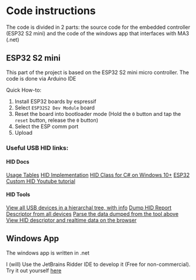 # Code instructions

The code is divided in 2 parts: the source code for the embedded controller (ESP32 S2 mini) and the code of the windows app that interfaces with MA3 (.net)

## ESP32 S2 mini

This part of the project is based on the ESP32 S2 mini micro controller.
The code is done via Arduino IDE

Quick How-to:

1. Install ESP32 boards by espressif
2. Select `ESP32S2 Dev Module` board
3. Reset the board into bootloader mode (Hold the `0` button and tap the `reset` button, release the `0` button)
4. Select the ESP comm port
5. Upload

### Useful USB HID links:

#### HID Docs

[Usage Tables](https://usb.org/sites/default/files/hut1_5.pdf)
[HID Implementation](https://usb.org/sites/default/files/hid1_11.pdf)
[HID Class for C# on Windows 10+](https://learn.microsoft.com/en-us/uwp/api/windows.gaming.input.custom.hidgamecontrollerprovider?view=winrt-26100)
[ESP32 Custom HID Youtube tutorial](https://www.youtube.com/watch?v=_FQtUf3RdEA)

#### HID Tools

[View all USB devices in a hierarchal tree, with info](https://www.uwe-sieber.de/usbtreeview_e.html)
[Dump HID Report Descriptor from all devices](https://github.com/todbot/win-hid-dump)
[Parse the data dumped from the tool above](https://eleccelerator.com/usbdescreqparser/)
[View HID descriptor and realtime data on the browser](https://nondebug.github.io/webhid-explorer/)

## Windows App

The windows app is written in .net

I (will) Use the JetBrains Ridder IDE to develop it (Free for non-commercial). Try it out yourself [here](https://www.jetbrains.com/rider/)
